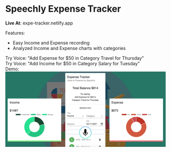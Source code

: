 # Speechly Expense Tracker
**Live At**: expe-tracker.netlify.app

Features:
- Easy Income and Expense recording
- Analyzed Income and Expense charts with categories


Try Voice: "Add Expense for $50 in Category Travel for Thursday"\
Try Voice: "Add Income for $50 in Category Salary for Tuesday"\
Demo:
![Expense Tracker](demo.png)

